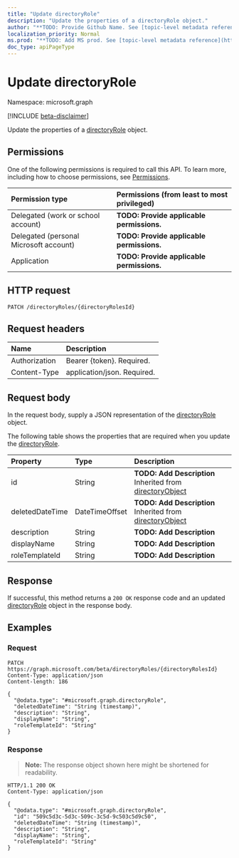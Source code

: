 ```yaml
---
title: "Update directoryRole"
description: "Update the properties of a directoryRole object."
author: "**TODO: Provide Github Name. See [topic-level metadata reference](https://msgo.azurewebsites.net/add/document/guidelines/metadata.html#topic-level-metadata)**"
localization_priority: Normal
ms.prod: "**TODO: Add MS prod. See [topic-level metadata reference](https://msgo.azurewebsites.net/add/document/guidelines/metadata.html#topic-level-metadata)**"
doc_type: apiPageType
---
```


# Update directoryRole
Namespace: microsoft.graph

[!INCLUDE [beta-disclaimer](../../includes/beta-disclaimer.md)]

Update the properties of a [directoryRole](../resources/directoryrole.md) object.

## Permissions
One of the following permissions is required to call this API. To learn more, including how to choose permissions, see [Permissions](/graph/permissions-reference).

|Permission type|Permissions (from least to most privileged)|
|:---|:---|
|Delegated (work or school account)|**TODO: Provide applicable permissions.**|
|Delegated (personal Microsoft account)|**TODO: Provide applicable permissions.**|
|Application|**TODO: Provide applicable permissions.**|

## HTTP request

<!-- {
  "blockType": "ignored"
}
-->
``` http
PATCH /directoryRoles/{directoryRolesId}
```

## Request headers
|Name|Description|
|:---|:---|
|Authorization|Bearer {token}. Required.|
|Content-Type|application/json. Required.|

## Request body
In the request body, supply a JSON representation of the [directoryRole](../resources/directoryrole.md) object.

The following table shows the properties that are required when you update the [directoryRole](../resources/directoryrole.md).

|Property|Type|Description|
|:---|:---|:---|
|id|String|**TODO: Add Description** Inherited from [directoryObject](../resources/directoryobject.md)|
|deletedDateTime|DateTimeOffset|**TODO: Add Description** Inherited from [directoryObject](../resources/directoryobject.md)|
|description|String|**TODO: Add Description**|
|displayName|String|**TODO: Add Description**|
|roleTemplateId|String|**TODO: Add Description**|



## Response

If successful, this method returns a `200 OK` response code and an updated [directoryRole](../resources/directoryrole.md) object in the response body.

## Examples

### Request
<!-- {
  "blockType": "request",
  "name": "update_directoryrole"
}
-->
``` http
PATCH https://graph.microsoft.com/beta/directoryRoles/{directoryRolesId}
Content-Type: application/json
Content-length: 186

{
  "@odata.type": "#microsoft.graph.directoryRole",
  "deletedDateTime": "String (timestamp)",
  "description": "String",
  "displayName": "String",
  "roleTemplateId": "String"
}
```


### Response
>**Note:** The response object shown here might be shortened for readability.
<!-- {
  "blockType": "response",
  "truncated": true
}
-->
``` http
HTTP/1.1 200 OK
Content-Type: application/json

{
  "@odata.type": "#microsoft.graph.directoryRole",
  "id": "509c5d3c-5d3c-509c-3c5d-9c503c5d9c50",
  "deletedDateTime": "String (timestamp)",
  "description": "String",
  "displayName": "String",
  "roleTemplateId": "String"
}
```

